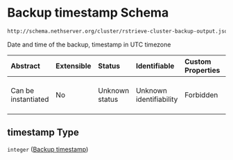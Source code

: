 # Backup timestamp Schema

```txt
http://schema.nethserver.org/cluster/rstrieve-cluster-backup-output.json#/properties/timestamp
```

Date and time of the backup, timestamp in UTC timezone

| Abstract            | Extensible | Status         | Identifiable            | Custom Properties | Additional Properties | Access Restrictions | Defined In                                                                                                  |
| :------------------ | :--------- | :------------- | :---------------------- | :---------------- | :-------------------- | :------------------ | :---------------------------------------------------------------------------------------------------------- |
| Can be instantiated | No         | Unknown status | Unknown identifiability | Forbidden         | Allowed               | none                | [rstrieve-cluster-backup-output.json\*](cluster/rstrieve-cluster-backup-output.json "open original schema") |

## timestamp Type

`integer` ([Backup timestamp](rstrieve-cluster-backup-output-properties-backup-timestamp.md))
